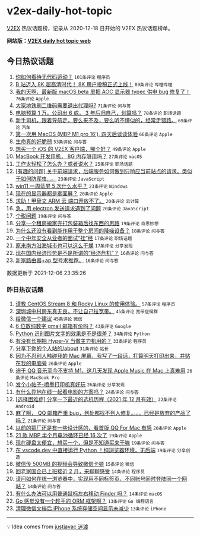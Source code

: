 # v2ex-daily-hot-topic

[V2EX](https://www.v2ex.com/) 热议话题榜，记录从 2020-12-18 日开始的 V2EX 热议话题榜单。

**网站版：[V2EX daily hot topic web](https://boojack.github.io/v2ex-daily-hot-topic-web/)**

## 今日热议话题

<!-- TODAY BEGIN -->

1. [你如何看待无代码运动？](https://www.v2ex.com/t/820257) `101条评论` `程序员`
1. [B 站迈入 8K 超高清时代！ 8K 用户投稿正式上线！](https://www.v2ex.com/t/820279) `89条评论` `哔哩哔哩`
1. [我的天啊，最新版 macOS beta 里把 AOC 显示器 typec 供电 bug 修复了！](https://www.v2ex.com/t/820247) `76条评论` `Apple`
1. [大家地铁刷二维码需要退出代理吗?](https://www.v2ex.com/t/820249) `71条评论` `问与答`
1. [电脑预算 1 万，公司出 6 成， 3 年后归自己，划算吗？](https://www.v2ex.com/t/820373) `70条评论` `职场话题`
1. [新手司机，跟着导航走，要么来不及，要么听不懂似的，经常走错路。](https://www.v2ex.com/t/820336) `69条评论` `汽车`
1. [第一次用 MacOS (MBP M1 pro 16’), 四天后谈谈体验](https://www.v2ex.com/t/820418) `66条评论` `Apple`
1. [生命真的好脆弱](https://www.v2ex.com/t/820389) `53条评论` `问与答`
1. [想买一个 iOS 的 V2EX 客户端，哪个好？](https://www.v2ex.com/t/820329) `49条评论` `Apple`
1. [MacBook 开发用机， 8G 内存够用吗？](https://www.v2ex.com/t/820399) `27条评论` `macOS`
1. [工作太轻松了怎么办？或者说水？](https://www.v2ex.com/t/820359) `25条评论` `职场话题`
1. [[有趣的问题] 关于前端请求，后端服务如何做到只响应当前站点的请求。类似于如何防爬虫...。](https://www.v2ex.com/t/820478) `23条评论` `JavaScript`
1. [win11 一周蓝屏 5 次什么水平？](https://www.v2ex.com/t/820433) `23条评论` `Windows`
1. [现在的显示器都是雾面屏？](https://www.v2ex.com/t/820431) `20条评论` `Apple`
1. [求助！甲骨文 ARM 云 端口开放不了。](https://www.v2ex.com/t/820374) `20条评论` `云计算`
1. [急，用 electron 发送请求遇到了问题](https://www.v2ex.com/t/820365) `20条评论` `JavaScript`
1. [个税问题](https://www.v2ex.com/t/820325) `19条评论` `问与答`
1. [分享一个租房搬家完打包装箱后找东西的思路](https://www.v2ex.com/t/820276) `19条评论` `奇思妙想`
1. [为什么还没有看到能作用于整个房间的降噪设备？](https://www.v2ex.com/t/820252) `18条评论` `问与答`
1. [一个中年安全从业者的面试“挂”经](https://www.v2ex.com/t/820453) `17条评论` `职场话题`
1. [原来南方沿海城市也可以这么干燥](https://www.v2ex.com/t/820322) `17条评论` `分享发现`
1. [现在国内经济形势是不是所谓的“经济危机”？](https://www.v2ex.com/t/820397) `16条评论` `问与答`
1. [新家路由器+ap 型号求推荐。](https://www.v2ex.com/t/820272) `16条评论` `问与答`

数据更新于 2021-12-06 23:35:26

<!-- TODAY END -->

### 昨日热议话题

<!-- YESTERDAY BEGIN -->

1. [请教 CentOS Stream 8 和 Rocky Linux 的使用体验。](https://www.v2ex.com/t/820132) `57条评论` `程序员`
1. [深圳城中村房东真无良，不让自己拉宽带。](https://www.v2ex.com/t/820158) `45条评论` `宽带症候群`
1. [给微信一个建议](https://www.v2ex.com/t/820114) `45条评论` `微信`
1. [6 位数纯数字 gmail 邮箱有价吗？](https://www.v2ex.com/t/820134) `43条评论` `Google`
1. [Python 识别图片文字的效果是不是很差？](https://www.v2ex.com/t/820234) `34条评论` `Python`
1. [有没有长期把 Hyper-V 当做主力机用的？](https://www.v2ex.com/t/820178) `33条评论` `程序员`
1. [分享下你的个人站的/about](https://www.v2ex.com/t/820154) `31条评论` `站长`
1. [因为不忍别人触碰我的 Mac 屏幕，我写了一段话，打算明天打印出来，并贴在我的电脑旁](https://www.v2ex.com/t/820231) `26条评论` `Apple`
1. [迫于 QQ 音乐至今不支持 M1，这几天发现 Apple Music 在 Mac 上真难用](https://www.v2ex.com/t/820232) `26条评论` `MacBook Pro`
1. [发个小帖子-喷墨打印机真好玩](https://www.v2ex.com/t/820185) `26条评论` `分享发现`
1. [有什么异地在线一起看电影的方案吗？](https://www.v2ex.com/t/820197) `24条评论` `问与答`
1. [[选择困难症] 分享一下最近的选机历程（2021 年 12 月有效）](https://www.v2ex.com/t/820202) `22条评论` `Android`
1. [麻了啊， QQ 邮箱严重 bug，到处都找不到人修复。。。。已经是放弃的产品了吗？](https://www.v2ex.com/t/820152) `21条评论` `问与答`
1. [以前的鹅厂还是有一些设计感的，看首版 QQ For Mac 有感](https://www.v2ex.com/t/820143) `20条评论` `Apple`
1. [21 款 MBP 半个月电池循环已经 16 次了](https://www.v2ex.com/t/820226) `19条评论` `Apple`
1. [现在硬盘太便宜，想买一个，但是不知道买来干嘛](https://www.v2ex.com/t/820207) `19条评论` `问与答`
1. [在 vscode.dev 中直接运行 Python ！纯浏览器环境，无后端](https://www.v2ex.com/t/820111) `19条评论` `分享创造`
1. [微信传 500MB 的视频会导致微信卡顿](https://www.v2ex.com/t/820193) `15条评论` `微信`
1. [回老家国企已上班接近 2 月，来聊聊感受](https://www.v2ex.com/t/820224) `14条评论` `程序员`
1. [请问如何在统一浏览器中，实现用不同标签页，不同账号同时登陆同一个网站？](https://www.v2ex.com/t/820184) `14条评论` `问与答`
1. [有什么办法可以用普通鼠标左右移动 Finder 吗？](https://www.v2ex.com/t/820110) `14条评论` `macOS`
1. [Go 感觉没有一个趁手的 ORM 框架啊？](https://www.v2ex.com/t/820191) `13条评论` `Go 编程语言`
1. [清理微信文档后 iPhone 系统存储空间显示未减少](https://www.v2ex.com/t/820142) `13条评论` `iPhone`

<!-- YESTERDAY END -->

---

💡 Idea comes from [justjavac 迷渡](https://github.com/justjavac/)
